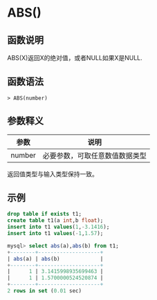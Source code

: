 # **ABS()**

## **函数说明**

ABS(X)返回X的绝对值，或者NULL如果X是NULL.

## **函数语法**

```
> ABS(number)
```

## **参数释义**

|  参数   | 说明  |
|  ----  | ----  |
| number | 必要参数，可取任意数值数据类型 |

返回值类型与输入类型保持一致。

## **示例**

```sql
drop table if exists t1;
create table t1(a int,b float);
insert into t1 values(1,-3.1416);
insert into t1 values(-1,1.57);

mysql> select abs(a),abs(b) from t1;
+--------+--------------------+
| abs(a) | abs(b)             |
+--------+--------------------+
|      1 | 3.1415998935699463 |
|      1 | 1.5700000524520874 |
+--------+--------------------+
2 rows in set (0.01 sec)
```
